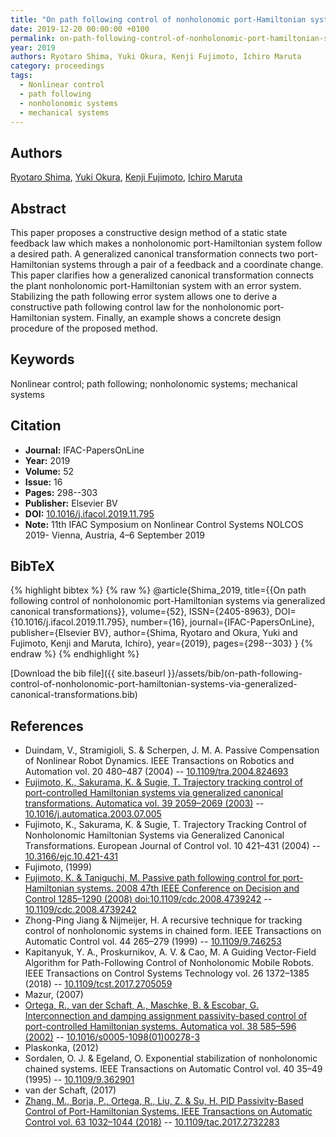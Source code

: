 ```yaml
---
title: "On path following control of nonholonomic port-Hamiltonian systems via generalized canonical transformations"
date: 2019-12-20 00:00:00 +0100
permalink: on-path-following-control-of-nonholonomic-port-hamiltonian-systems-via-generalized-canonical-transformations
year: 2019
authors: Ryotaro Shima, Yuki Okura, Kenji Fujimoto, Ichiro Maruta
category: proceedings
tags:
  - Nonlinear control
  - path following
  - nonholonomic systems
  - mechanical systems
---
```

 
## Authors
[Ryotaro Shima](authors/ryotaro-shima), [Yuki Okura](authors/yuki-okura), [Kenji Fujimoto](authors/kenji-fujimoto), [Ichiro Maruta](authors/ichiro-maruta)
 
## Abstract
This paper proposes a constructive design method of a static state feedback law which makes a nonholonomic port-Hamiltonian system follow a desired path. A generalized canonical transformation connects two port-Hamiltonian systems through a pair of a feedback and a coordinate change. This paper clarifies how a generalized canonical transformation connects the plant nonholonomic port-Hamiltonian system with an error system. Stabilizing the path following error system allows one to derive a constructive path following control law for the nonholonomic port-Hamiltonian system. Finally, an example shows a concrete design procedure of the proposed method.
 
## Keywords
Nonlinear control; path following; nonholonomic systems; mechanical systems
 
## Citation
- **Journal:** IFAC-PapersOnLine
- **Year:** 2019
- **Volume:** 52
- **Issue:** 16
- **Pages:** 298--303
- **Publisher:** Elsevier BV
- **DOI:** [10.1016/j.ifacol.2019.11.795](https://doi.org/10.1016/j.ifacol.2019.11.795)
- **Note:** 11th IFAC Symposium on Nonlinear Control Systems NOLCOS 2019- Vienna, Austria, 4–6 September 2019
 
## BibTeX
{% highlight bibtex %}
{% raw %}
@article{Shima_2019,
  title={{On path following control of nonholonomic port-Hamiltonian systems via generalized canonical transformations}},
  volume={52},
  ISSN={2405-8963},
  DOI={10.1016/j.ifacol.2019.11.795},
  number={16},
  journal={IFAC-PapersOnLine},
  publisher={Elsevier BV},
  author={Shima, Ryotaro and Okura, Yuki and Fujimoto, Kenji and Maruta, Ichiro},
  year={2019},
  pages={298--303}
}
{% endraw %}
{% endhighlight %}
 
[Download the bib file]({{ site.baseurl }}/assets/bib/on-path-following-control-of-nonholonomic-port-hamiltonian-systems-via-generalized-canonical-transformations.bib)
 
## References
- Duindam, V., Stramigioli, S. & Scherpen, J. M. A. Passive Compensation of Nonlinear Robot Dynamics. IEEE Transactions on Robotics and Automation vol. 20 480–487 (2004) -- [10.1109/tra.2004.824693](https://doi.org/10.1109/tra.2004.824693)
- [Fujimoto, K., Sakurama, K. & Sugie, T. Trajectory tracking control of port-controlled Hamiltonian systems via generalized canonical transformations. Automatica vol. 39 2059–2069 (2003)](trajectory-tracking-control-of-port-controlled-hamiltonian-systems-via-generalized-canonical-transformations) -- [10.1016/j.automatica.2003.07.005](https://doi.org/10.1016/j.automatica.2003.07.005)
- Fujimoto, K., Sakurama, K. & Sugie, T. Trajectory Tracking Control of Nonholonomic Hamiltonian Systems via Generalized Canonical Transformations. European Journal of Control vol. 10 421–431 (2004) -- [10.3166/ejc.10.421-431](https://doi.org/10.3166/ejc.10.421-431)
- Fujimoto, (1999)
- [Fujimoto, K. & Taniguchi, M. Passive path following control for port-Hamiltonian systems. 2008 47th IEEE Conference on Decision and Control 1285–1290 (2008) doi:10.1109/cdc.2008.4739242](passive-path-following-control-for-port-hamiltonian-systems) -- [10.1109/cdc.2008.4739242](https://doi.org/10.1109/cdc.2008.4739242)
- Zhong-Ping Jiang & Nijmeijer, H. A recursive technique for tracking control of nonholonomic systems in chained form. IEEE Transactions on Automatic Control vol. 44 265–279 (1999) -- [10.1109/9.746253](https://doi.org/10.1109/9.746253)
- Kapitanyuk, Y. A., Proskurnikov, A. V. & Cao, M. A Guiding Vector-Field Algorithm for Path-Following Control of Nonholonomic Mobile Robots. IEEE Transactions on Control Systems Technology vol. 26 1372–1385 (2018) -- [10.1109/tcst.2017.2705059](https://doi.org/10.1109/tcst.2017.2705059)
- Mazur, (2007)
- [Ortega, R., van der Schaft, A., Maschke, B. & Escobar, G. Interconnection and damping assignment passivity-based control of port-controlled Hamiltonian systems. Automatica vol. 38 585–596 (2002)](interconnection-and-damping-assignment-passivity-based-control-of-port-controlled-hamiltonian-systems) -- [10.1016/s0005-1098(01)00278-3](https://doi.org/10.1016/s0005-1098(01)00278-3)
- Plaskonka, (2012)
- Sordalen, O. J. & Egeland, O. Exponential stabilization of nonholonomic chained systems. IEEE Transactions on Automatic Control vol. 40 35–49 (1995) -- [10.1109/9.362901](https://doi.org/10.1109/9.362901)
- van der Schaft, (2017)
- [Zhang, M., Borja, P., Ortega, R., Liu, Z. & Su, H. PID Passivity-Based Control of Port-Hamiltonian Systems. IEEE Transactions on Automatic Control vol. 63 1032–1044 (2018)](pid-passivity-based-control-of-port-hamiltonian-systems) -- [10.1109/tac.2017.2732283](https://doi.org/10.1109/tac.2017.2732283)

